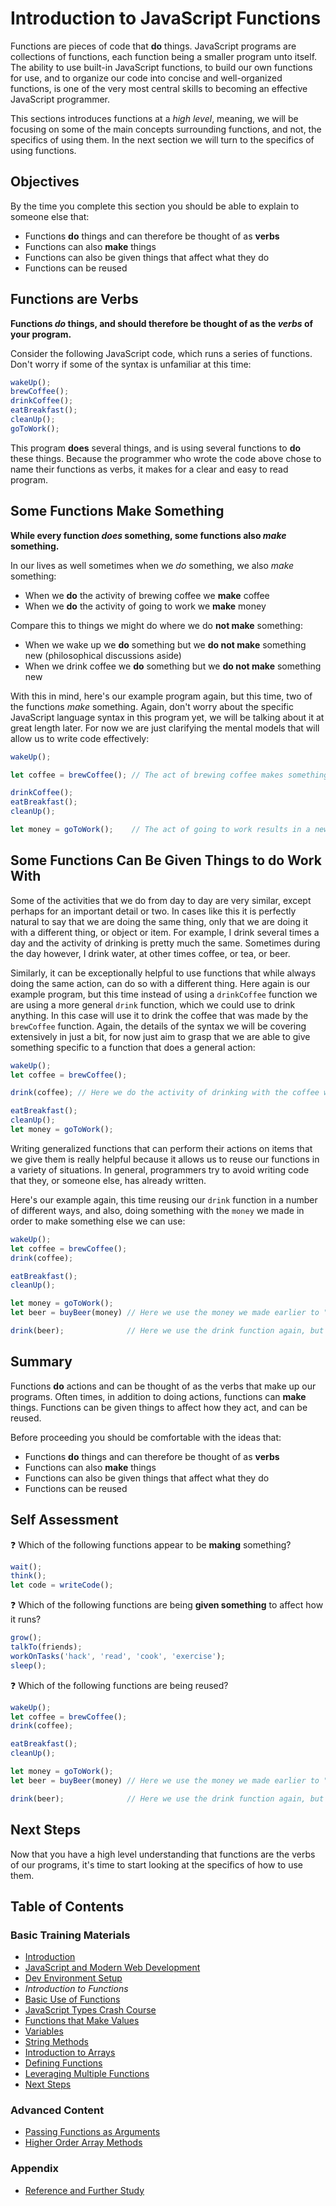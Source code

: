# Introduction to JavaScript Functions

Functions are pieces of code that **do** things. JavaScript programs are collections of functions, each function being a smaller program unto itself. The ability to use built-in JavaScript functions, to build our own functions for use, and to organize our code into concise and well-organized functions, is one of the very most central skills to becoming an effective JavaScript programmer.

This sections introduces functions at a *high level*, meaning, we will be focusing on some of the main concepts surrounding functions, and not, the specifics of using them. In the next section we will turn to the specifics of using functions.

## Objectives

By the time you complete this section you should be able to explain to someone else that:

- Functions **do** things and can therefore be thought of as **verbs**
- Functions can also **make** things
- Functions can also be given things that affect what they do
- Functions can be reused

## Functions are Verbs

**Functions _do_ things, and should therefore be thought of as the _verbs_ of your program.**

Consider the following JavaScript code, which runs a series of functions. Don't worry if some of the syntax is unfamiliar at this time:

```javascript
wakeUp();
brewCoffee();
drinkCoffee();
eatBreakfast();
cleanUp();
goToWork();
```

This program **does** several things, and is using several functions to **do** these things. Because the programmer who wrote the code above chose to name their functions as verbs, it makes for a clear and easy to read program.

## Some Functions Make Something

**While every function _does_ something, some functions also _make_ something.**

In our lives as well sometimes when we *do* something, we also *make* something:

- When we **do** the activity of brewing coffee we **make** coffee
- When we **do** the activity of going to work we **make** money

Compare this to things we might do where we do **not make** something:

- When we wake up we **do** something but we **do not make** something new (philosophical discussions aside)
- When we drink coffee we **do** something but we **do not make** something new

With this in mind, here's our example program again, but this time, two of the functions *make* something. Again, don't worry about the specific JavaScript language syntax in this program yet, we will be talking about it at great length later. For now we are just clarifying the mental models that will allow us to write code effectively:

```javascript
wakeUp();

let coffee = brewCoffee(); // The act of brewing coffee makes something new: coffee

drinkCoffee();
eatBreakfast();
cleanUp();

let money = goToWork();    // The act of going to work results in a new thing: money
```

## Some Functions Can Be Given Things to do Work With

Some of the activities that we do from day to day are very similar, except perhaps for an important detail or two. In cases like this it is perfectly natural to say that we are doing the same thing, only that we are doing it with a different thing, or object or item. For example, I drink several times a day and the activity of drinking is pretty much the same. Sometimes during the day however, I drink water, at other times coffee, or tea, or beer.

Similarly, it can be exceptionally helpful to use functions that while always doing the same action, can do so with a different thing. Here again is our example program, but this time instead of using a `drinkCoffee` function we are using a more general `drink` function, which we could use to drink anything. In this case will use it to drink the coffee that was made by the `brewCoffee` function. Again, the details of the syntax we will be covering extensively in just a bit, for now just aim to grasp that we are able to give something specific to a function that does a general action:

```javascript
wakeUp();
let coffee = brewCoffee();

drink(coffee); // Here we do the activity of drinking with the coffee we just made

eatBreakfast();
cleanUp();
let money = goToWork();
```

Writing generalized functions that can perform their actions on items that we give them is really helpful because it allows us to reuse our functions in a variety of situations. In general, programmers try to avoid writing code that they, or someone else, has already written.

Here's our example again, this time reusing our `drink` function in a number of different ways, and also, doing something with the `money` we made in order to make something else we can use:

```javascript
wakeUp();
let coffee = brewCoffee();
drink(coffee);

eatBreakfast();
cleanUp();

let money = goToWork();
let beer = buyBeer(money) // Here we use the money we made earlier to "make" some beer for our program

drink(beer);              // Here we use the drink function again, but this time with the beer we got
```

## Summary

Functions **do** actions and can be thought of as the verbs that make up our programs. Often times, in addition to doing actions, functions can **make** things. Functions can be given things to affect how they act, and can be reused.

Before proceeding you should be comfortable with the ideas that:

- Functions **do** things and can therefore be thought of as **verbs**
- Functions can also **make** things
- Functions can also be given things that affect what they do
- Functions can be reused

## Self Assessment

:question: Which of the following functions appear to be **making** something?

```javascript
wait();
think();
let code = writeCode();
```

:question: Which of the following functions are being **given something** to affect how it runs?

```javascript
grow();
talkTo(friends);
workOnTasks('hack', 'read', 'cook', 'exercise');
sleep();
```

:question: Which of the following functions are being reused?

```javascript
wakeUp();
let coffee = brewCoffee();
drink(coffee);

eatBreakfast();
cleanUp();

let money = goToWork();
let beer = buyBeer(money) // Here we use the money we made earlier to "make" some beer for our program

drink(beer);              // Here we use the drink function again, but this time with the beer we got
```

## Next Steps

Now that you have a high level understanding that functions are the verbs of our programs, it's time to start looking at the specifics of how to use them.

## Table of Contents

### Basic Training Materials

- [Introduction](../README.md)
- [JavaScript and Modern Web Development](modern_web_development.md)
- [Dev Environment Setup](setup.md)
- *Introduction to Functions*
- [Basic Use of Functions](basic_use_of_functions.md)
- [JavaScript Types Crash Course](type_crash_course.md)
- [Functions that Make Values](functions_that_make_values.md)
- [Variables](variables.md)
- [String Methods](string_methods.md)
- [Introduction to Arrays](intro_to_arrays.md)
- [Defining Functions](defining_functions.md)
- [Leveraging Multiple Functions](leveraging_multiple_functions.md)
- [Next Steps](next_steps.md)

### Advanced Content

- [Passing Functions as Arguments](passing_functions_as_arguments.md)
- [Higher Order Array Methods](higher_order_array_methods.md)

### Appendix

- [Reference and Further Study](reference.md)
